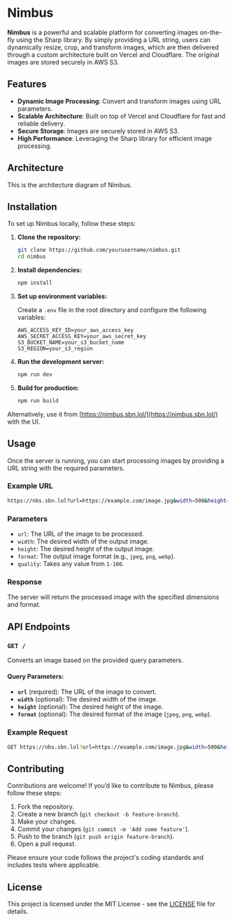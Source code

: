 # Nimbus

**Nimbus** is a powerful and scalable platform for converting images on-the-fly using the Sharp library. By simply providing a URL string, users can dynamically resize, crop, and transform images, which are then delivered through a custom architecture built on Vercel and Cloudflare. The original images are stored securely in AWS S3.

## Features

- **Dynamic Image Processing**: Convert and transform images using URL parameters.
- **Scalable Architecture**: Built on top of Vercel and Cloudflare for fast and reliable delivery.
- **Secure Storage**: Images are securely stored in AWS S3.
- **High Performance**: Leveraging the Sharp library for efficient image processing.

## Architecture 
This is the architecture diagram of Nimbus.

## Installation

To set up Nimbus locally, follow these steps:

1. **Clone the repository:**

    ```bash
    git clone https://github.com/yourusername/nimbus.git
    cd nimbus
    ```

2. **Install dependencies:**

    ```bash
    npm install
    ```

3. **Set up environment variables:**

    Create a `.env` file in the root directory and configure the following variables:

    ```env
    AWS_ACCESS_KEY_ID=your_aws_access_key
    AWS_SECRET_ACCESS_KEY=your_aws_secret_key
    S3_BUCKET_NAME=your_s3_bucket_name
    S3_REGION=your_s3_region
    ```

4. **Run the development server:**

    ```bash
    npm run dev
    ```

5. **Build for production:**

    ```bash
    npm run build
    ```

Alternatively, use it from [https://nimbus.sbn.lol/](https://nimbus.sbn.lol/) with the UI.


## Usage

Once the server is running, you can start processing images by providing a URL string with the required parameters.

### Example URL

```bash
https://nbs.sbn.lol?url=https://example.com/image.jpg&width=500&height=500&format=png
```

### Parameters

- `url`: The URL of the image to be processed.
- `width`: The desired width of the output image.
- `height`: The desired height of the output image.
- `format`: The output image format (e.g., `jpeg`, `png`, `webp`).
- `quality`: Takes any value from `1-100`.

### Response

The server will return the processed image with the specified dimensions and format.

## API Endpoints

### `GET /`

Converts an image based on the provided query parameters.

#### Query Parameters:

- **`url`** (required): The URL of the image to convert.
- **`width`** (optional): The desired width of the image.
- **`height`** (optional): The desired height of the image.
- **`format`** (optional): The desired format of the image (`jpeg`, `png`, `webp`).

### Example Request

```bash
GET https://nbs.sbn.lol?url=https://example.com/image.jpg&width=500&height=500&format=png
```



## Contributing

Contributions are welcome! If you’d like to contribute to Nimbus, please follow these steps:

1. Fork the repository.
2. Create a new branch (`git checkout -b feature-branch`).
3. Make your changes.
4. Commit your changes (`git commit -m 'Add some feature'`).
5. Push to the branch (`git push origin feature-branch`).
6. Open a pull request.

Please ensure your code follows the project's coding standards and includes tests where applicable.

## License

This project is licensed under the MIT License - see the [LICENSE](LICENSE) file for details.
